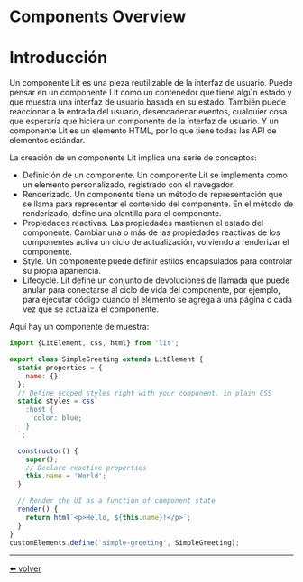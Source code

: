 # Components Overview

# Introducción

Un componente Lit es una pieza reutilizable de la interfaz de usuario. Puede pensar en un componente Lit como un contenedor que tiene algún estado y que muestra una interfaz de usuario basada en su estado. También puede reaccionar a la entrada del usuario, desencadenar eventos, cualquier cosa que esperaría que hiciera un componente de la interfaz de usuario. Y un componente Lit es un elemento HTML, por lo que tiene todas las API de elementos estándar.

La creación de un componente Lit implica una serie de conceptos:

- Definición de un componente. Un componente Lit se implementa como un elemento personalizado, registrado con el navegador.
- Renderizado. Un componente tiene un método de representación que se llama para representar el contenido del componente. En el método de renderizado, define una plantilla para el componente.
- Propiedades reactivas. Las propiedades mantienen el estado del componente. Cambiar una o más de las propiedades reactivas de los componentes activa un ciclo de actualización, volviendo a renderizar el componente.
- Style. Un componente puede definir estilos encapsulados para controlar su propia apariencia.
- Lifecycle. Lit define un conjunto de devoluciones de llamada que puede anular para conectarse al ciclo de vida del componente, por ejemplo, para ejecutar código cuando el elemento se agrega a una página o cada vez que se actualiza el componente.

Aquí hay un componente de muestra:

```jsx
import {LitElement, css, html} from 'lit';

export class SimpleGreeting extends LitElement {
  static properties = {
    name: {},
  };
  // Define scoped styles right with your component, in plain CSS
  static styles = css`
    :host {
      color: blue;
    }
  `;

  constructor() {
    super();
    // Declare reactive properties
    this.name = 'World';
  }

  // Render the UI as a function of component state
  render() {
    return html`<p>Hello, ${this.name}!</p>`;
  }
}
customElements.define('simple-greeting', SimpleGreeting);
```

---
[⬅️ volver](https://github.com/VictorHugoAguilar/javascript-interview-questions-explained/blob/main/theory-lit-element/readme.md)
